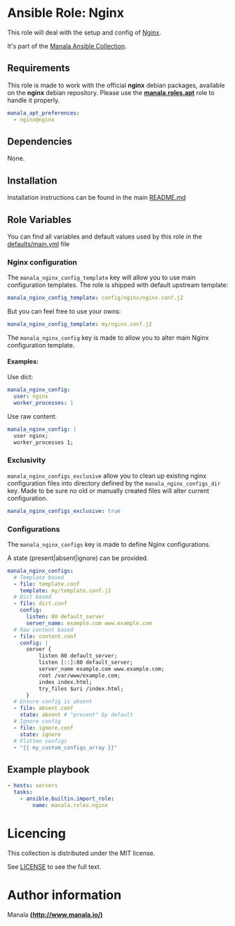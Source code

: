 # Ansible Role: Nginx

This role will deal with the setup and config of [Nginx](https://nginx.org/en/).

It's part of the [Manala Ansible Collection](https://galaxy.ansible.com/manala/roles).

## Requirements

This role is made to work with the official __nginx__ debian packages, available on the __nginx__ debian repository. Please use the [**manala.roles.apt**](../apt/) role to handle it properly.

```yaml
manala_apt_preferences:
  - nginx@nginx
```

## Dependencies

None.

## Installation

Installation instructions can be found in the main [README.md](https://github.com/manala/ansible-roles/blob/master/README.md)

## Role Variables

You can find all variables and default values used by this role in the [defaults/main.yml](./defaults/main.yml) file

### Nginx configuration

The `manala_nginx_config_template` key will allow you to use main configuration templates. The role is shipped with default upstream template:
```yaml
manala_nginx_config_template: config/nginx/nginx.conf.j2
```

But you can feel free to use your owns:
```yaml
manala_nginx_config_template: my/nginx.conf.j2
```

The `manala_nginx_config` key is made to allow you to alter main Nginx configuration template.

#### Examples:

Use dict:
```yaml
manala_nginx_config:
  user: nginx
  worker_processes: 1
```

Use raw content:
```yaml
manala_nginx_config: |
  user nginx;
  worker_processes 1;
```

### Exclusivity

`manala_nginx_configs_exclusive` allow you to clean up existing nginx configuration files into directory defined by the `manala_nginx_configs_dir` key. Made to be sure no old or manually created files will alter current configuration.

```yaml
manala_nginx_configs_exclusive: true
```

### Configurations

The `manala_nginx_configs` key is made to define Nginx configurations.

A state (present|absent|ignore) can be provided.

```yaml
manala_nginx_configs:
  # Template based
  - file: template.conf
    template: my/template.conf.j2
  # Dict based
  - file: dict.conf
    config:
      listen: 80 default_server
      server_name: example.com www.example.com
  # Raw content based
  - file: content.conf
    config: |
      server {
          listen 80 default_server;
          listen [::]:80 default_server;
          server_name example.com www.example.com;
          root /var/www/example.com;
          index index.html;
          try_files $uri /index.html;
      }
  # Ensure config is absent
  - file: absent.conf
    state: absent # "present" by default
  # Ignore config
  - file: ignore.conf
    state: ignore
  # Flatten configs
  - "{{ my_custom_configs_array }}"
```

## Example playbook

```yaml
- hosts: servers
  tasks:
    - ansible.builtin.import_role:  
        name: manala.roles.nginx
```

# Licencing

This collection is distributed under the MIT license.

See [LICENSE](https://opensource.org/licenses/MIT) to see the full text.

# Author information

Manala [**(http://www.manala.io/)**](http://www.manala.io)
